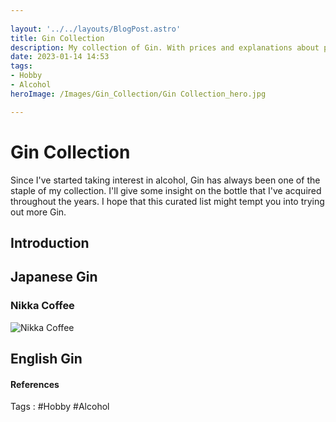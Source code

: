 ```yaml
---
 
layout: '../../layouts/BlogPost.astro'
title: Gin Collection
description: My collection of Gin. With prices and explanations about products. 
date: 2023-01-14 14:53
tags:
- Hobby
- Alcohol
heroImage: /Images/Gin_Collection/Gin Collection_hero.jpg

---
```


# Gin Collection

Since I've started taking interest in alcohol, Gin has always been one of the staple of my collection. I'll give some insight on the bottle that I've acquired throughout the years. I hope that this curated list might tempt you into trying out more Gin.

## Introduction

## Japanese Gin

### Nikka Coffee 

![Nikka Coffee](Images/Gin_Collection/Nikka_Coffee.jpg)


## English Gin



#### References
Tags :  #Hobby #Alcohol 




